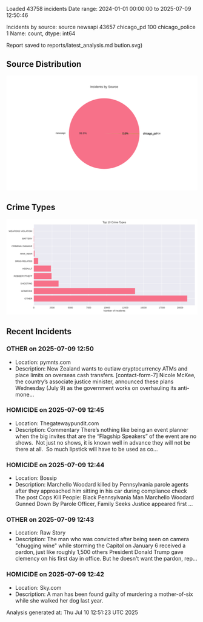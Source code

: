 
Loaded 43758 incidents
Date range: 2024-01-01 00:00:00 to 2025-07-09 12:50:46

Incidents by source:
source
newsapi           43657
chicago_pd          100
chicago_police        1
Name: count, dtype: int64

Report saved to reports/latest_analysis.md
bution.svg)

## Source Distribution
![Source Distribution](images/source_distribution.svg)

## Crime Types
![Crime Types](images/crime_types.svg)

## Recent Incidents

### OTHER on 2025-07-09 12:50
- Location: pymnts.com
- Description: New Zealand wants to outlaw cryptocurrency ATMs and place limits on overseas cash transfers. [contact-form-7] Nicole McKee, the country’s associate justice minister, announced these plans Wednesday (July 9) as the government works on overhauling its anti-mone…


### HOMICIDE on 2025-07-09 12:45
- Location: Thegatewaypundit.com
- Description: Commentary There’s nothing like being an event planner when the big invites that are the “Flagship Speakers” of the event are no shows.  Not just no shows, it is known well in advance they will not be there at all.  So much lipstick will have to be used as co…


### HOMICIDE on 2025-07-09 12:44
- Location: Bossip
- Description: Marchello Woodard killed by Pennsylvania parole agents after they approached him sitting in his car during compliance check
The post Cops Kill People: Black Pennsylvania Man Marchello Woodard Gunned Down By Parole Officer, Family Seeks Justice appeared first …


### OTHER on 2025-07-09 12:43
- Location: Raw Story
- Description: The man who was convicted after being seen on camera "chugging wine" while storming the Capitol on January 6 received a pardon, just like roughly 1,500 others President Donald Trump gave clemency on his first day in office. But he doesn't want the pardon, rep…


### HOMICIDE on 2025-07-09 12:42
- Location: Sky.com
- Description: A man has been found guilty of murdering a mother-of-six while she walked her dog last year.

Analysis generated at: Thu Jul 10 12:51:23 UTC 2025
